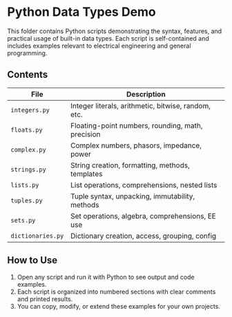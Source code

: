 # Python Data Types Demo

This folder contains Python scripts demonstrating the syntax, features, and practical usage of built-in data types. Each script is self-contained and includes examples relevant to electrical engineering and general programming.

## Contents

| File              | Description                                        |
|-------------------|----------------------------------------------------|
| `integers.py`     | Integer literals, arithmetic, bitwise, random, etc.|
| `floats.py`       | Floating-point numbers, rounding, math, precision   |
| `complex.py`      | Complex numbers, phasors, impedance, power         |
| `strings.py`      | String creation, formatting, methods, templates    |
| `lists.py`        | List operations, comprehensions, nested lists      |
| `tuples.py`       | Tuple syntax, unpacking, immutability, methods     |
| `sets.py`         | Set operations, algebra, comprehensions, EE use    |
| `dictionaries.py` | Dictionary creation, access, grouping, config      |

## How to Use

1. Open any script and run it with Python to see output and code examples.
2. Each script is organized into numbered sections with clear comments and printed results.
3. You can copy, modify, or extend these examples for your own projects.


